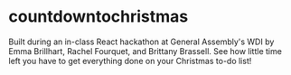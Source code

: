 # countdowntochristmas
Built during an in-class React hackathon at General Assembly's WDI by Emma Brillhart, Rachel Fourquet, and Brittany Brassell.
See how little time left you have to get everything done on your Christmas to-do list!


